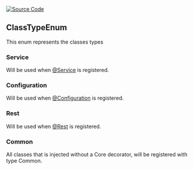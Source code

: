 [![Source Code](https://img.shields.io/badge/Source%20Code-black?logo=TypeScript&style=for-the-badge)](src/main/core/shared/enum/class-type.enum.ts)

## ClassTypeEnum

This enum represents the classes types

### Service

Will be used when [@Service](documentation/the-way/core/decorator/application-components-decorators.md#service) is registered.

### Configuration

Will be used when [@Configuration](documentation/the-way/core/decorator/application-components-decorators.md#configuration) is registered.

### Rest

Will be used when [@Rest](documentation/the-way/core/decorator/application-components-decorators.md#rest) is registered.

### Common

All classes that is injected without a Core decorator, will be registered with type Common.